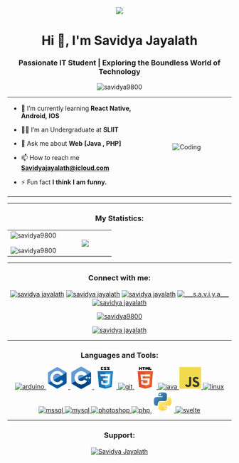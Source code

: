 <p align="center" ><img  src = "https://github.com/7oSkaaa/7oSkaaa/blob/main/Images/about_me.gif?raw=true" width = 100px></p>
<h1 align="center">Hi 👋, I'm Savidya Jayalath</h1>
<h3 align="center">Passionate IT Student | Exploring the Boundless World of Technology</h3>
<p align="center"> <img src="https://komarev.com/ghpvc/?username=savidya9800&label=Profile%20views&color=0e75b6&style=flat" alt="savidya9800" /> </p>

<table align="center">
<tr boarder="none">
<td width="60%" align="left">

- 🌱 I’m currently learning **React Native, Android, IOS**

- 👨‍💻 I’m an Undergraduate at **SLIIT**

- 💬 Ask me about **Web [Java , PHP]**

- 📫 How to reach me **Savidyajayalath@icloud.com**

- ⚡ Fun fact **I think I am funny.**
  
</td>    
   
<td width="50%" align="center">

<img align="center" alt="Coding" width="450" src="https://present.readthedocs.io/en/latest/_images/welcome-to-coding.gif">
</td>
</tr>
</table>    

---

<h3 align="center">My Statistics:</h3>
<p align="center">
<table align="center">
<tr border="none">
<td width="50%" align="center">
<img align="center"src="https://github-readme-stats.vercel.app/api?username=savidya9800&show_icons=true&locale=en" alt="savidya9800" />
<br><br>
<img src="https://github-readme-streak-stats.herokuapp.com/?user=savidya9800&" alt="savidya9800" />               
</td>
<td width="50%" align="center">

<img  align="center"  src="https://github-readme-stats.anuraghazra1.vercel.app/api/top-langs/?username=savidya9800&hide_border=false&no-bg=true&no-frame=true&langs_count=10"/>
       
</td>    
</tr>
</table>

---

<h3 align="center">Connect with me:</h3>
<p align="center">
<a href="https://twitter.com/savidya jayalath" target="blank"><img align="center" src="https://raw.githubusercontent.com/rahuldkjain/github-profile-readme-generator/master/src/images/icons/Social/twitter.svg" alt="savidya jayalath" height="40" width="50" /></a>
<a href="https://linkedin.com/in/savidya jayalath" target="blank"><img align="center" src="https://raw.githubusercontent.com/rahuldkjain/github-profile-readme-generator/master/src/images/icons/Social/linked-in-alt.svg" alt="savidya jayalath" height="40" width="50" /></a>
<a href="https://fb.com/savidya jayalath" target="blank"><img align="center" src="https://raw.githubusercontent.com/rahuldkjain/github-profile-readme-generator/master/src/images/icons/Social/facebook.svg" alt="savidya jayalath" height="40" width="50" /></a>
<a href="https://instagram.com/___s.a.v.i.y.a___" target="blank"><img align="center" src="https://raw.githubusercontent.com/rahuldkjain/github-profile-readme-generator/master/src/images/icons/Social/instagram.svg" alt="___s.a.v.i.y.a___" height="40" width="50" /></a>
<a href="https://www.youtube.com/c/savidya jayalath" target="blank"><img align="center" src="https://raw.githubusercontent.com/rahuldkjain/github-profile-readme-generator/master/src/images/icons/Social/youtube.svg" alt="savidya jayalath" height="40" width="50" /></a>
</p>

<p align="center"> <a href="https://github.com/ryo-ma/github-profile-trophy"><img src="https://github-profile-trophy.vercel.app/?username=savidya9800" alt="savidya9800" /></a> </p>

<p align="center"> <a href="https://twitter.com/savidya jayalath" target="blank"><img src="https://img.shields.io/twitter/follow/savidya jayalath?logo=twitter&style=for-the-badge" alt="savidya jayalath" /></a> </p>

---

<h3 align="center">Languages and Tools:</h3>
<p align="center"> <a href="https://www.arduino.cc/" target="_blank" rel="noreferrer"> <img src="https://cdn.worldvectorlogo.com/logos/arduino-1.svg" alt="arduino" width="50" height="50"/> </a> <a href="https://www.cprogramming.com/" target="_blank" rel="noreferrer"> <img src="https://raw.githubusercontent.com/devicons/devicon/master/icons/c/c-original.svg" alt="c" width="50" height="50"/> </a> <a href="https://www.w3schools.com/cpp/" target="_blank" rel="noreferrer"> <img src="https://raw.githubusercontent.com/devicons/devicon/master/icons/cplusplus/cplusplus-original.svg" alt="cplusplus" width="50" height="50"/> </a> <a href="https://www.w3schools.com/css/" target="_blank" rel="noreferrer"> <img src="https://raw.githubusercontent.com/devicons/devicon/master/icons/css3/css3-original-wordmark.svg" alt="css3" width="50" height="50"/> </a> <a href="https://git-scm.com/" target="_blank" rel="noreferrer"> <img src="https://www.vectorlogo.zone/logos/git-scm/git-scm-icon.svg" alt="git" width="50" height="50"/> </a> <a href="https://www.w3.org/html/" target="_blank" rel="noreferrer"> <img src="https://raw.githubusercontent.com/devicons/devicon/master/icons/html5/html5-original-wordmark.svg" alt="html5" width="50" height="50"/> </a> <a href="https://www.java.com" target="_blank" rel="noreferrer"> <img src="https://i.postimg.cc/c1tQ6s1Y/Java-Light.png" alt="java" width="50" height="50"/> </a> <a href="https://developer.mozilla.org/en-US/docs/Web/JavaScript" target="_blank" rel="noreferrer"> <img src="https://raw.githubusercontent.com/devicons/devicon/master/icons/javascript/javascript-original.svg" alt="javascript" width="50" height="50"/> </a> <a href="https://www.linux.org/" target="_blank" rel="noreferrer"> <img src="https://i.postimg.cc/8zTGjzGz/Linux-Light.png" alt="linux" width="50" height="50"/> </a> <a href="https://www.microsoft.com/en-us/sql-server" target="_blank" rel="noreferrer"> <img src="https://i.postimg.cc/BQW2Kdtz/microsoft-SQL.png" alt="mssql" width="50" height="50"/> </a> <a href="https://www.mysql.com/" target="_blank" rel="noreferrer"> <img src="https://i.postimg.cc/k582q5vX/My-SQL-Light.png" alt="mysql" width="50" height="50"/> </a> <a href="https://www.photoshop.com/en" target="_blank" rel="noreferrer"> <img src="https://i.postimg.cc/cC3YzckT/Photoshop.png" alt="photoshop" width="50" height="50"/> </a> <a href="https://www.php.net" target="_blank" rel="noreferrer"> <img src="https://i.postimg.cc/Z5yjSTGw/PHP-Light.png" alt="php" width="50" height="50"/> </a> <a href="https://www.python.org" target="_blank" rel="noreferrer"> <img src="https://raw.githubusercontent.com/devicons/devicon/master/icons/python/python-original.svg" alt="python" width="50" height="50"/> </a> <a href="https://svelte.dev" target="_blank" rel="noreferrer"> <img src="https://upload.wikimedia.org/wikipedia/commons/1/1b/Svelte_Logo.svg" alt="svelte" width="50" height="50"/> </a> </p>

---

<h3 align="center">Support:</h3>
<p align="center"><a href="https://www.buymeacoffee.com/Savidya Jayalath"> <img align="center" src="https://cdn.buymeacoffee.com/buttons/v2/default-yellow.png" height="50" width="210" alt="Savidya Jayalath" /></a></p>
